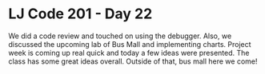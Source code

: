 # LJ Code 201 - Day 22

 We did a code review and touched on using the debugger. Also, we discussed the upcoming lab of Bus Mall and implementing charts. Project week is coming up real quick and today a few ideas were presented. The class has some great ideas overall. Outside of that, bus mall here we come! 

